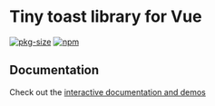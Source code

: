 # Tiny toast library for Vue

[![pkg-size](https://pkg-size.dev/badge/bundle/253)](https://pkg-size.dev/@vuetils/toast?no-peers)
[![npm](https://img.shields.io/npm/v/@vuetils/toast)](https://www.npmjs.com/package/@vuetils/toast)

## Documentation

Check out the [interactive documentation and demos](https://toast.vuetils.dev/)